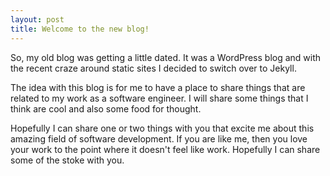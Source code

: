 ```yaml
---
layout: post
title: Welcome to the new blog!
---
```


So, my old blog was getting a little dated. It was a WordPress blog and with the recent craze around static sites I decided to switch over to Jekyll.

The idea with this blog is for me to have a place to share things that are related to my work as a software engineer. I will share some things that I think are cool and also some food for thought.

Hopefully I can share one or two things with you that excite me about this amazing field of software development. If you are like me, then you love your work to the point where it doesn't feel like work. Hopefully I can share some of the stoke with you.
